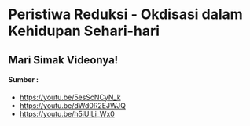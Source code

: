 # Peristiwa Reduksi - Okdisasi dalam Kehidupan Sehari-hari

## Mari Simak Videonya!

#### Sumber :

- https://youtu.be/5esScNCyN_k
- https://youtu.be/dWd0R2EJWJQ
- https://youtu.be/h5iUILi_Wx0
